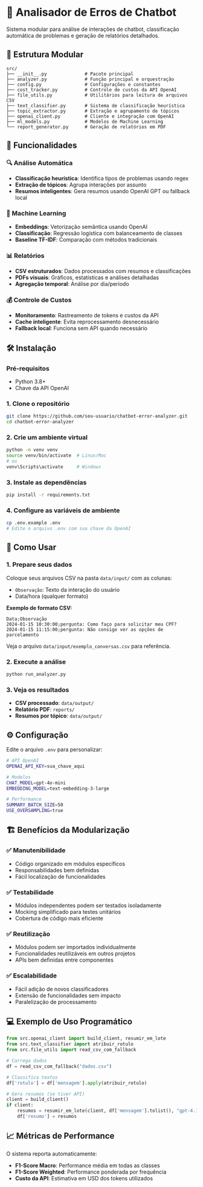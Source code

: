 # 🤖 Analisador de Erros de Chatbot

Sistema modular para análise de interações de chatbot, classificação automática de problemas e geração de relatórios detalhados.

## 📁 Estrutura Modular

```
src/
├── __init__.py              # Pacote principal
├── analyzer.py              # Função principal e orquestração
├── config.py                # Configurações e constantes
├── cost_tracker.py          # Controle de custos da API OpenAI
├── file_utils.py            # Utilitários para leitura de arquivos CSV
├── text_classifier.py       # Sistema de classificação heurística
├── topic_extractor.py       # Extração e agrupamento de tópicos
├── openai_client.py         # Cliente e integração com OpenAI
├── ml_models.py             # Modelos de Machine Learning
└── report_generator.py      # Geração de relatórios em PDF
```

## 🚀 Funcionalidades

### 🔍 Análise Automática
- **Classificação heurística**: Identifica tipos de problemas usando regex
- **Extração de tópicos**: Agrupa interações por assunto
- **Resumos inteligentes**: Gera resumos usando OpenAI GPT ou fallback local

### 🤖 Machine Learning
- **Embeddings**: Vetorização semântica usando OpenAI
- **Classificação**: Regressão logística com balanceamento de classes
- **Baseline TF-IDF**: Comparação com métodos tradicionais

### 📊 Relatórios
- **CSV estruturados**: Dados processados com resumos e classificações
- **PDFs visuais**: Gráficos, estatísticas e análises detalhadas
- **Agregação temporal**: Análise por dia/período

### 💰 Controle de Custos
- **Monitoramento**: Rastreamento de tokens e custos da API
- **Cache inteligente**: Evita reprocessamento desnecessário
- **Fallback local**: Funciona sem API quando necessário

## 🛠️ Instalação

### Pré-requisitos
- Python 3.8+
- Chave da API OpenAI

### 1. Clone o repositório
```bash
git clone https://github.com/seu-usuario/chatbot-error-analyzer.git
cd chatbot-error-analyzer
```

### 2. Crie um ambiente virtual
```bash
python -m venv venv
source venv/bin/activate  # Linux/Mac
# ou
venv\Scripts\activate     # Windows
```

### 3. Instale as dependências
```bash
pip install -r requirements.txt
```

### 4. Configure as variáveis de ambiente
```bash
cp .env.example .env
# Edite o arquivo .env com sua chave da OpenAI
```

## 🚀 Como Usar

### 1. Prepare seus dados
Coloque seus arquivos CSV na pasta `data/input/` com as colunas:
- `Observação`: Texto da interação do usuário
- Data/hora (qualquer formato)

**Exemplo de formato CSV:**
```csv
Data;Observação
2024-01-15 10:30:00;pergunta: Como faço para solicitar meu CPF?
2024-01-15 11:15:00;pergunta: Não consigo ver as opções de parcelamento
```

Veja o arquivo `data/input/exemplo_conversas.csv` para referência.

### 2. Execute a análise
```bash
python run_analyzer.py
```

### 3. Veja os resultados
- **CSV processado**: `data/output/`
- **Relatório PDF**: `reports/`
- **Resumos por tópico**: `data/output/`

## ⚙️ Configuração

Edite o arquivo `.env` para personalizar:

```bash
# API OpenAI
OPENAI_API_KEY=sua_chave_aqui

# Modelos
CHAT_MODEL=gpt-4o-mini
EMBEDDING_MODEL=text-embedding-3-large

# Performance
SUMMARY_BATCH_SIZE=50
USE_OVERSAMPLING=true
```

## 🏗️ Benefícios da Modularização

### ✅ Manutenibilidade
- Código organizado em módulos específicos
- Responsabilidades bem definidas
- Fácil localização de funcionalidades

### ✅ Testabilidade
- Módulos independentes podem ser testados isoladamente
- Mocking simplificado para testes unitários
- Cobertura de código mais eficiente

### ✅ Reutilização
- Módulos podem ser importados individualmente
- Funcionalidades reutilizáveis em outros projetos
- APIs bem definidas entre componentes

### ✅ Escalabilidade
- Fácil adição de novos classificadores
- Extensão de funcionalidades sem impacto
- Paralelização de processamento

## 💻 Exemplo de Uso Programático

```python
from src.openai_client import build_client, resumir_em_lote
from src.text_classifier import atribuir_rotulo
from src.file_utils import read_csv_com_fallback

# Carrega dados
df = read_csv_com_fallback("dados.csv")

# Classifica textos
df['rotulo'] = df['mensagem'].apply(atribuir_rotulo)

# Gera resumos (se tiver API)
client = build_client()
if client:
    resumos = resumir_em_lote(client, df['mensagem'].tolist(), "gpt-4.1-mini")
    df['resumo'] = resumos
```
## 📈 Métricas de Performance

O sistema reporta automaticamente:
- **F1-Score Macro**: Performance média em todas as classes
- **F1-Score Weighted**: Performance ponderada por frequência
- **Custo da API**: Estimativa em USD dos tokens utilizados

